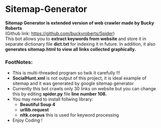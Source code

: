 # Sitemap-Generator
<b>Sitemap Generator is extended version of web crawler made by Bucky Roberts </b><br> (Github link: https://github.com/buckyroberts/Spider) 
<br> This bot allows you to <b>extract keywords from website </b> and store it in separate dictionary file <b>dict.txt</b> for indexing it in future. In addition,
it also <b>generates sitemap.html to view all links collected graphically.</b>
<br>
<h3>FootNotes:</h3>
<ul>
<li>This is multi-threaded program so twik it carefully !!! </li>
<li><b>SocialHunt.xml</b> is not output of this project, it is ideal example of sitemap and it was generated by google sitemap generator</li>
<li>Currently this bot crawls only 30 links on website but you can change this by editing <b>spider.py</b> file <b>line number 108.</b></li>
<li>You may need to install follwing library:
  <ul>
    <li><b>Beautiful Soup 4</b></li>
    <li><b>urllib.request</b></li>
    <li><b>nltk.corpus</b> this is used for keyword processing</li>
  </ul>
</li>
<li>Enjoy Coding !</li>
</ul>
